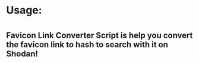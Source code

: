 # Usage:

#

## Favicon Link Converter Script is help you convert the favicon link to hash to search with it on Shodan!
